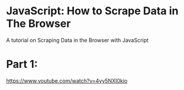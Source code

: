 # JavaScript: How to Scrape Data in The Browser
A tutorial on Scraping Data in the Browser with JavaScript
# Part 1: 
https://www.youtube.com/watch?v=4yy5NXI0kio
